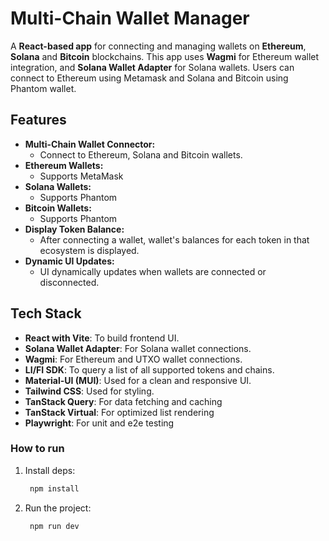 # Multi-Chain Wallet Manager

A **React-based app** for connecting and managing wallets on **Ethereum**, **Solana** and **Bitcoin** blockchains. This app uses **Wagmi** for Ethereum wallet integration, and **Solana Wallet Adapter** for Solana wallets. Users can connect to Ethereum using Metamask and Solana and Bitcoin using Phantom wallet.

## Features

- **Multi-Chain Wallet Connector:**
  - Connect to Ethereum, Solana and Bitcoin wallets.
- **Ethereum Wallets:**
  - Supports MetaMask
- **Solana Wallets:**
  - Supports Phantom
- **Bitcoin Wallets:**
  - Supports Phantom
- **Display Token Balance:**
  - After connecting a wallet, wallet's balances for each token in that ecosystem is displayed.
- **Dynamic UI Updates:**
  - UI dynamically updates when wallets are connected or disconnected.

## Tech Stack

- **React with Vite**: To build frontend UI.
- **Solana Wallet Adapter**: For Solana wallet connections.
- **Wagmi**: For Ethereum and UTXO wallet connections.
- **LI/FI SDK**: To query a list of all supported tokens and chains.
- **Material-UI (MUI)**: Used for a clean and responsive UI.
- **Tailwind CSS**: Used for styling.
- **TanStack Query**: For data fetching and caching
- **TanStack Virtual**: For optimized list rendering
- **Playwright**: For unit and e2e testing

### How to run

1. Install deps:

   ```bash
    npm install
   ```

2. Run the project:
   ```bash
    npm run dev
   ```
